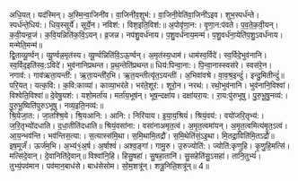 

  
अधि॒यत्। यद॑स्मिन्। अ॒स्मि॒न्वा॒जिनी॑व। वा॒जिनी॑व॒शुभ॑:। वा॒जिनी॒वेति॑वा॒जिनी॑ऽइव। शुभ॒स्पर्ध॑न्ते। स्पर्ध॑न्ते॒धिय॑:। धिय॒स्सूर्ये॑। सूर्ये॒न। नविश॑:। विश॒इति॒विश॑:॥ अ॒पोवृ॑णा॒न:। वृ॒णा॒न:प॑वते। प॒व॒ते॒क॒वी॒यन्। क॒वी॒यन्व्र॒जं। क॒वि॒यन्निति॑क॒वि॒ऽयन्। व्र॒जन्न। नप॑शु॒वर्ध॑नाय। प॒शु॒वर्ध॑नाय॒मन्म॑। प॒शु॒वर्ध॑ना॒येति॑प॒शु॒ऽवर्ध॑नाय। मन्मेति॒मन्म॑॥  
द्वि॒ताव्यू॒र्ण्वन्। व्यू॒र्ण्वन्न॒मृत॑स्य। व्यू॒र्ण्वन्निति॑वि॒ऽऊ॒र्ण्वन्। अ॒मृत॑स्य॒धाम॑। धाम॑स्व॒र्विदे॑। स्व॒र्विदे॒भुव॑नानि। स्व॒र्विद॒इति॑स्व॒:ऽविदे॑। भुव॑नानिप्रथन्त। प्र॒थ॒न्तेति॑प्रथन्त॥ धिय॑:पिन्वा॒ना:। पि॒न्वा॒नास्स्वस॑रे। स्वस॑रे॒न। नगाव॑:। गाव॑ऋता॒यन्ती॑:। ऋ॒ता॒यन्ती॑र॒भि। ऋ॒त॒यन्तीत्यृ॑त॒ऽयन्तीः॑। अ॒भिवा॑वश्रे। वा॒व॒श्र॒इन्दुं॑। इन्दु॒मितीन्दुं॑॥  
परि॒यत्। यत्क॒वि:। क॒वि:काव्या॑। काव्या॒भर॑ते। भर॑ते॒शूर॑:। शूरो॒न। नरथ॑:। रथो॒भुव॑नानि। भुव॑नानि॒विश्वा॑। विश्वेति॒विश्वा॑॥ दे॒वेषु॒यश॑:। यशो॒मर्ता॑य। मर्ता॑य॒भूष॑न्। भूष॒न्दक्षा॑य। दक्षा॑यरा॒य:। रा॒य:पु॑रुभूषु। पु॒रु॒भू॒षु॒नव्य॑:। पु॒रु॒भू॒ष्विति॑पुरुऽभूषु। नव्य॒इति॒नव्य॑:॥  
श्रि॒येजा॒त:। जा॒तश्श्रि॒ये। श्रि॒यआनि:। आनि:। निरि॑याय। इ॒या॒य॒श्रियं॑। श्रियं॒वय॑:। वयो॑जरि॒तृभ्य॑:। ज॒रि॒तृभ्यो॑दधाति। द॒धा॒तीति॑दधाति॥ श्रियं॒वसा॑ना:। वसा॑नाअमृत॒त्वं। अ॒मृ॒त॒त्वमा॑यन्। अ॒मृ॒त॒त्वमित्य॑मृ॒त॒ऽत्वं। आ॒य॒न्भव॑न्ति। भव॑न्तिस॒त्या:। स॒त्यास्स॑मि॒था। स॒मि॒थामि॒तद्रौ॑। स॒मि॒थेति॑सं॒ऽइ॒था। मि॒तद्रा॒विति॑मि॒तऽद्रौ॑॥  
इष॒मूर्जं॑। ऊर्ज॑म॒भि। अ॒भ्य॑१॒॑अ॒र्ष। अ॒र्षाश्वं॑। अश्व॒ङ्गां। गामु॒रु। उ॒रुज्योति॑:। ज्योति॑:कृणुहि। कृ॒णु॒हि॒मत्सि॑। मत्सि॑दे॒वान्। दे॒वानिति॑दे॒वान्॥ विश्वा॑नि॒हि। हिसु॒षहा॑। सु॒षहा॒तानि॑। सु॒सहेति॑सु॒ऽसहा॑। तानि॒तुभ्यं॑। तुभ्यं॒पव॑मान। पव॑मान॒बाध॑से। बाध॑सेसोम। सो॒म॒शत्रू॑न्। शत्रू॒निति॒शत्रू॑न्॥ 4॥  
